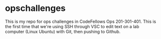 # opschallenges
This is my repo for ops challenges in CodeFellows Ops 201-301-401. This is the first time that we're using SSH through VSC to edit text on a lab computer (Linux Ubuntu) with Git, then pushing to Github.
